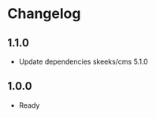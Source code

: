 Changelog
=========

1.1.0
-----------------
  * Update dependencies skeeks/cms 5.1.0
  
1.0.0
-----------------
  * Ready
